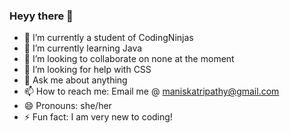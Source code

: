 ### Heyy there 👋


- 🔭 I’m currently a student of CodingNinjas
- 🌱 I’m currently learning Java
- 👯 I’m looking to collaborate on none at the moment
- 🤔 I’m looking for help with CSS
- 💬 Ask me about anything
- 📫 How to reach me: Email me @ maniskatripathy@gmail.com
- 😄 Pronouns: she/her
- ⚡ Fun fact: I am very new to coding!
